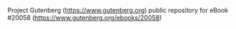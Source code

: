 Project Gutenberg (https://www.gutenberg.org) public repository for eBook #20058 (https://www.gutenberg.org/ebooks/20058)
